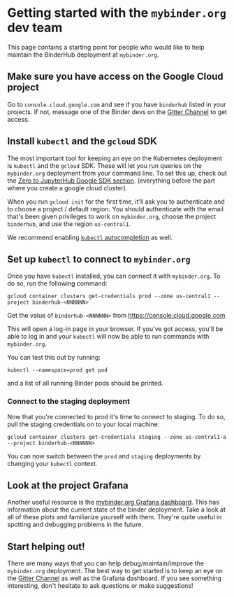 # Getting started with the `mybinder.org` dev team

This page contains a starting point for people who would like to help
maintain the BinderHub deployment at `mybinder.org`.

## Make sure you have access on the Google Cloud project

Go to `console.cloud.google.com` and see if you have `binderhub` listed
in your projects. If not, message one of the Binder devs on the [Gitter Channel](https://gitter.im/jupyterhub/binder)
to get access.

## Install `kubectl` and the `gcloud` SDK

The most important tool for keeping an eye on the Kubernetes deployment is
`kubectl` and the `gcloud` SDK. These will let you run queries on the
`mybinder.org` deployment from your command line. To set this up, check
out the [Zero to JupyterHub Google SDK section](https://zero-to-jupyterhub.readthedocs.io/en/latest/kubernetes/google/step-zero-gcp.html).
(everything before the part where you create a google cloud cluster).

When you run `gcloud init` for the first time, it'll ask you to authenticate
and to choose a project / default region. You should authenticate with
the email that's been given privileges to work on `mybinder.org`, choose
the project `binderhub`, and use the region `us-central1`.

We recommend enabling [`kubectl` autocompletion](https://kubernetes.io/docs/tasks/tools/#kubectl)
as well.

## Set up `kubectl` to connect to `mybinder.org`

Once you have `kubectl` installed, you can connect it with `mybinder.org`.
To do so, run the following command:

```
gcloud container clusters get-credentials prod --zone us-central1 --project binderhub-<NNNNNN>
```

Get the value of `binderhub-<NNNNNN>` from https://console.cloud.google.com

This will open a log-in page in your browser. If you've got access, you'll
be able to log in and your `kubectl` will now be able to run commands
with `mybinder.org`.

You can test this out by running:

```
kubectl --namespace=prod get pod
```

and a list of all running Binder pods should be printed.

### Connect to the staging deployment

Now that you're connected to prod it's time to connect to staging. To do so,
pull the staging credentials on to your local machine:

```
gcloud container clusters get-credentials staging --zone us-central1-a --project binderhub-<NNNNNN>
```

You can now switch between the `prod` and `staging` deployments by changing your
`kubectl` context.

## Look at the project Grafana

Another useful resource is the [mybinder.org Grafana dashboard](https://grafana.mybinder.org/?orgId=1).
This has information about the current state of the binder deployment. Take a
look at all of these plots and familiarize yourself with them. They're quite
useful in spotting and debugging problems in the future.

## Start helping out!

There are many ways that you can help debug/maintain/improve the `mybinder.org`
deployment. The best way to get started is to keep an eye on the [Gitter Channel](https://gitter.im/jupyterhub/binder)
as well as the Grafana dashboard. If you see something interesting, don't hesitate
to ask questions or make suggestions!
